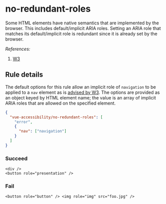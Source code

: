 # no-redundant-roles

Some HTML elements have native semantics that are implemented by the browser. This includes default/implicit ARIA roles. Setting an ARIA role that matches its default/implicit role is redundant since it is already set by the browser.

_References:_

1. [W3](https://www.w3.org/TR/html5/dom.html#aria-role-attribute)

## Rule details

The default options for this rule allow an implicit role of `navigation` to be applied to a `nav` element as is [advised by W3](https://www.w3.org/WAI/GL/wiki/Using_HTML5_nav_element#Example:The_.3Cnav.3E_element). The options are provided as an object keyed by HTML element name; the value is an array of implicit ARIA roles that are allowed on the specified element.

```json
{
  "vue-accessibility/no-redundant-roles": [
    "error",
    {
      "nav": ["navigation"]
    }
  ]
}
```

### Succeed

```vue
<div />
<button role="presentation" />
```

### Fail

<!-- eslint-ignore -->

```vue
<button role="button" /> <img role="img" src="foo.jpg" />
```
